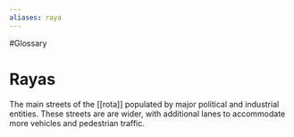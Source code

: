 ```yaml
---
aliases: raya
---
```

#Glossary 
# Rayas

The main streets of the [[rota]] populated by major political and industrial entities. These streets are are wider, with additional lanes to accommodate more vehicles and pedestrian traffic.
